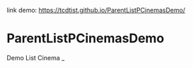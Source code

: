 link demo: https://tcdtist.github.io/ParentListPCinemasDemo/
# ParentListPCinemasDemo
Demo List Cinema _ 
